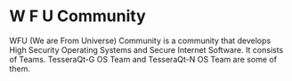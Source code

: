 # W F U Community

WFU (We are From Universe) Community is a community that develops High Security Operating Systems and Secure Internet Software. It consists of Teams. TesseraQt-G OS Team and TesseraQt-N OS Team are some of them.
